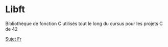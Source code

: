 # Libft

Bibliothèque de fonction C utilisés tout le long du cursus pour les projets C de 42

[Sujet Fr](https://github.com/yataji/libft/blob/master/sujet.fr.pdf)
